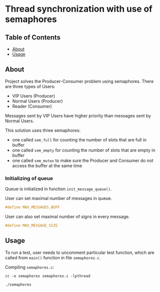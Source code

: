 # Thread synchronization with use of semaphores

## Table of Contents

- [About](#about)
- [Usage](#usage)

## About <a name = "about"></a>

Project solves the Producer-Consumer problem using semaphores. There are three types of Users:
- VIP Users (Producer)
- Normal Users (Producer)
- Reader (Consumer)

Messages sent by VIP Users have higher priority than messages sent by Normal Users.

This solution uses three semaphores:
- one called `sem_full` for counting the number of slots that are full in buffer
- one called `sem_empty` for counting the number of slots that are empty in buffer
- one called `sem_mutex` to make sure the Producer and Consumer do not access the buffer at the same time

### Initializing of queue

Queue is initialized in function `init_message_queue()`. 

User can set maximal number of messages in queue.
```C
#define MAX_MESSAGES_BUFF
```
User can also set maximal number of signs in every message.
```C
#define MAX_MESSAGE_SIZE
```

## Usage <a name = "usage"></a>

To run a test, user needs to uncomment particular test function, which are called from `main()` function in file `semaphores.c`.

Compiling `semaphores.c`:
```
cc -o semaphores semaphores.c -lpthread
```
```
./semaphores
```